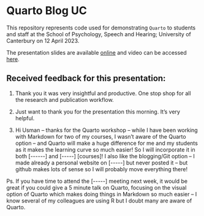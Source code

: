 # Quarto Blog UC

This repository represents code used for demonstrating `Quarto` to students and staff at the School of Psychology, Speech and Hearing; University of Canterbury on 12 April 2023.

The presentation slides are available [online](https://usman-afzali.github.io/quarto-with-rstudio/posts/quartoCrashCourse.html#/title-slide) and video can be accessed [here]().

## Received feedback for this presentation:
1.  Thank you it was very insightful and productive.
One stop shop for all the research and publication workflow.

2.  Just want to thank you for the presentation this morning. It’s very helpful.

3.  Hi Usman – thanks for the Quarto workshop – while I have been working with Markdown for two of my courses, I wasn’t aware of the Quarto option – and Quarto will make a huge difference for me and my students as it makes the learning curve so much easier! So I will incorporate it in both [------] and [-----] [courses]! I also like the blogging/Git option – I made already a personal website on [-----] but never posted it – but github makes lots of sense so I will probably move everything there!
 
   Ps. If you have time to attend the [-----] meeting next week, it would be great if you could give a 5 minute talk on Quarto, focusing on the visual   option of Quarto which makes doing things in Markdown so much easier – I know several of my colleagues are using R but I doubt many are aware of Quarto.
